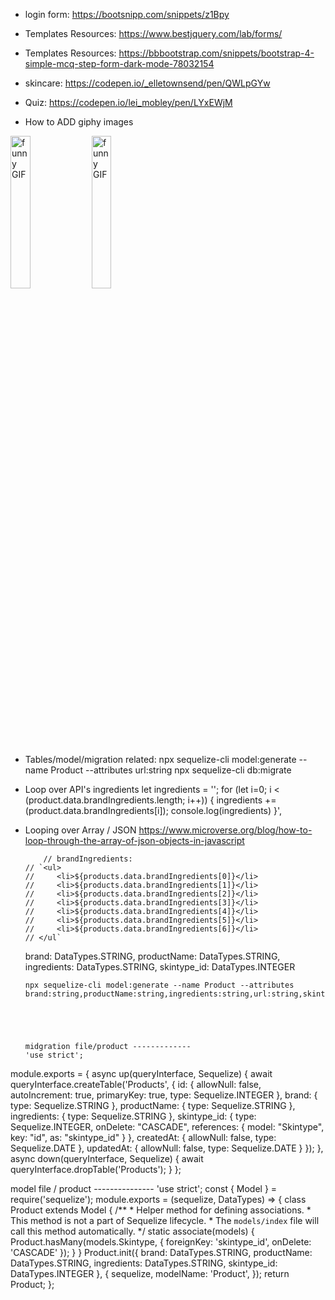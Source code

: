 
- login form: https://bootsnipp.com/snippets/z1Bpy
- Templates Resources: https://www.bestjquery.com/lab/forms/ 
- Templates Resources: https://bbbootstrap.com/snippets/bootstrap-4-simple-mcq-step-form-dark-mode-78032154
- skincare: https://codepen.io/_elletownsend/pen/QWLpGYw
- Quiz: https://codepen.io/lei_mobley/pen/LYxEWjM

- How to ADD giphy images
<img src="https://media0.giphy.com/media/H1BWteEWGmSlbNUcTk/giphy-downsized.gif?cid=646febc5da0b63c9a36408ca225237b11ea0c1180b7d17b0&rid=giphy-downsized.gif" alt="funny GIF" height="25%" width="25%">
<img src="https://media.giphy.com/media/5vhZtUPLrue1wWwdYe/giphy.gif" alt="funny GIF" height="25%" width="25%"> 

 
- Tables/model/migration related:
  npx sequelize-cli model:generate --name Product --attributes url:string
  npx sequelize-cli db:migrate


- Loop over API's ingredients
  let ingredients = '';
  for (let i=0; i < (product.data.brandIngredients.length; i++)) {
    ingredients += (product.data.brandIngredients[i]);
    console.log(ingredients)
  }',

- Looping over Array / JSON
  https://www.microverse.org/blog/how-to-loop-through-the-array-of-json-objects-in-javascript
      

          // brandIngredients: 
      // `<ul>
      //     <li>${products.data.brandIngredients[0]}</li>
      //     <li>${products.data.brandIngredients[1]}</li>
      //     <li>${products.data.brandIngredients[2]}</li>
      //     <li>${products.data.brandIngredients[3]}</li>
      //     <li>${products.data.brandIngredients[4]}</li>
      //     <li>${products.data.brandIngredients[5]}</li>
      //     <li>${products.data.brandIngredients[6]}</li>
      // </ul`
    brand: DataTypes.STRING,
    productName: DataTypes.STRING,
    ingredients: DataTypes.STRING,
    skintype_id: DataTypes.INTEGER

      npx sequelize-cli model:generate --name Product --attributes brand:string,productName:string,ingredients:string,url:string,skintype_id:integer





      midgration file/product -------------
      'use strict';
module.exports = {
  async up(queryInterface, Sequelize) {
    await queryInterface.createTable('Products', {
      id: {
        allowNull: false,
        autoIncrement: true,
        primaryKey: true,
        type: Sequelize.INTEGER
      },
      brand: {
        type: Sequelize.STRING
      },
      productName: {
        type: Sequelize.STRING
      },
      ingredients: {
        type: Sequelize.STRING
      },
      skintype_id: {
        type: Sequelize.INTEGER,
        onDelete: "CASCADE",
        references: {
          model: "Skintype",
          key: "id",
          as: "skintype_id"
        }
      },
      createdAt: {
        allowNull: false,
        type: Sequelize.DATE
      },
      updatedAt: {
        allowNull: false,
        type: Sequelize.DATE
      }
    });
  },
  async down(queryInterface, Sequelize) {
    await queryInterface.dropTable('Products');
  }
};



model file / product ---------------
'use strict';
const {
  Model
} = require('sequelize');
module.exports = (sequelize, DataTypes) => {
  class Product extends Model {
    /**
     * Helper method for defining associations.
     * This method is not a part of Sequelize lifecycle.
     * The `models/index` file will call this method automatically.
     */
    static associate(models) {
      Product.hasMany(models.Skintype, {
        foreignKey: 'skintype_id',
        onDelete: 'CASCADE'
      });
    }
  }
  Product.init({
    brand: DataTypes.STRING,
    productName: DataTypes.STRING,
    ingredients: DataTypes.STRING,
    skintype_id: DataTypes.INTEGER
  }, {
    sequelize,
    modelName: 'Product',
  });
  return Product;
};